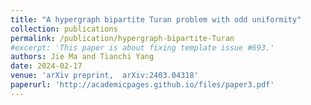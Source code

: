 ```yaml
---
title: "A hypergraph bipartite Turan problem with odd uniformity"
collection: publications
permalink: /publication/hypergraph-bipartite-Turan
#excerpt: 'This paper is about fixing template issue #693.'
authors: Jie Ma and Tianchi Yang
date: 2024-02-17
venue: 'arXiv preprint,  arXiv:2403.04318'
paperurl: 'http://academicpages.github.io/files/paper3.pdf'
---
```

